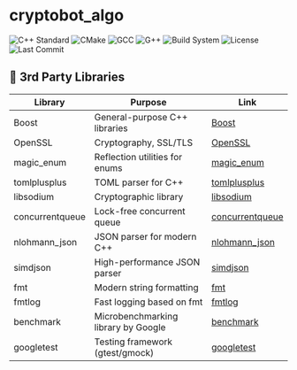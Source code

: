 # cryptobot_algo
![C++ Standard](https://img.shields.io/badge/C%2B%2B-23-blue)
![CMake](https://img.shields.io/badge/CMake-3.28-informational)
![GCC](https://img.shields.io/badge/GCC-13.2.0-blue)
![G++](https://img.shields.io/badge/G++-14.2.0-blue)
![Build System](https://img.shields.io/badge/build%20system-ninja-blue?logo=ninja)
![License](https://img.shields.io/github/license/linoxoidunix/cryptobot_algo)
![Last Commit](https://img.shields.io/github/last-commit/linoxoidunix/cryptobot_algo)

## 🧩 3rd Party Libraries

| Library             | Purpose                             | Link                                  |
|---------------------|-------------------------------------|----------------------------------------|
| Boost               | General-purpose C++ libraries        | [Boost](https://www.boost.org/)        |
| OpenSSL             | Cryptography, SSL/TLS                | [OpenSSL](https://www.openssl.org/)    |
| magic_enum          | Reflection utilities for enums       | [magic_enum](https://github.com/Neargye/magic_enum) |
| tomlplusplus        | TOML parser for C++                  | [tomlplusplus](https://github.com/marzer/tomlplusplus) |
| libsodium           | Cryptographic library                | [libsodium](https://github.com/jedisct1/libsodium) |
| concurrentqueue     | Lock-free concurrent queue           | [concurrentqueue](https://github.com/cameron314/concurrentqueue) |
| nlohmann_json       | JSON parser for modern C++           | [nlohmann_json](https://github.com/nlohmann/json) |
| simdjson            | High-performance JSON parser         | [simdjson](https://github.com/simdjson/simdjson) |
| fmt                 | Modern string formatting             | [fmt](https://github.com/fmtlib/fmt) |
| fmtlog              | Fast logging based on fmt            | [fmtlog](https://github.com/MengRao/fmtlog) |
| benchmark           | Microbenchmarking library by Google  | [benchmark](https://github.com/google/benchmark) |
| googletest          | Testing framework (gtest/gmock)      | [googletest](https://github.com/google/googletest) |

